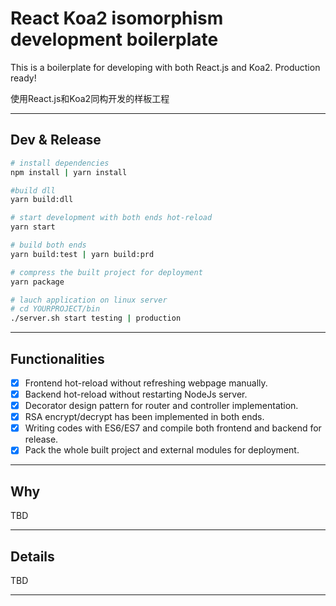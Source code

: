 # React Koa2 isomorphism development boilerplate

This is a boilerplate for developing with both React.js and Koa2. Production ready!

使用React.js和Koa2同构开发的样板工程

------

## Dev & Release

``` bash
# install dependencies
npm install | yarn install

#build dll
yarn build:dll

# start development with both ends hot-reload
yarn start

# build both ends
yarn build:test | yarn build:prd

# compress the built project for deployment
yarn package

# lauch application on linux server
# cd YOURPROJECT/bin
./server.sh start testing | production
```

------

## Functionalities

- [x] Frontend hot-reload without refreshing webpage manually.
- [x] Backend hot-reload without restarting NodeJs server.
- [x] Decorator design pattern for router and controller implementation.
- [x] RSA encrypt/decrypt has been implemented in both ends.
- [x] Writing codes with ES6/ES7 and compile both frontend and backend for release.
- [x] Pack the whole built project and external modules for deployment.

------

## Why

TBD

------

## Details

TBD

------

